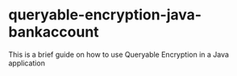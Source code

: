 # queryable-encryption-java-bankaccount
This is a brief guide on how to use Queryable Encryption in a Java application

